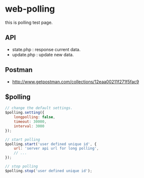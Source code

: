 # web-polling

this is polling test page.

## API

- state.php : response current data.
- update.php : update new data.

## Postman

- http://www.getpostman.com/collections/12eaa00211f271f5fac9

## $polling

```js
// change the default settings.
$polling.setting({
	longpolling: false,
	timeout: 30000,
	interval: 3000
});

// start polling
$polling.start('user defined unique id', {
	url: 'server api url for long polling',
	// ...
});

// stop polling
$polling.stop('user defined unique id');
```